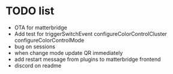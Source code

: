 # TODO list

- OTA for matterbridge
- Add test for triggerSwitchEvent configureColorControlCluster  configureColorControlMode
- bug on sessions
- when change mode update QR immediately
- add restart message from plugins to matterbridge frontend
- discord on readme
